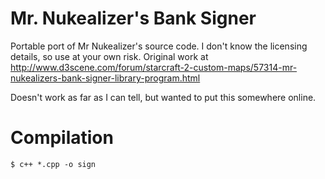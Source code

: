 Mr. Nukealizer's Bank Signer
===========================

Portable port of Mr Nukealizer's source code. I don't know the licensing details, so use at your own risk. Original work at http://www.d3scene.com/forum/starcraft-2-custom-maps/57314-mr-nukealizers-bank-signer-library-program.html

Doesn't work as far as I can tell, but wanted to put this somewhere online.

Compilation
=========
`$ c++ *.cpp -o sign`
